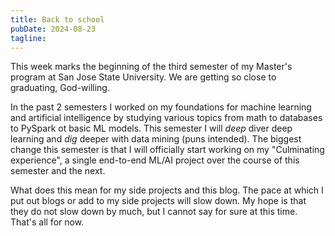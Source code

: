 ```yaml
---
title: Back to school
pubDate: 2024-08-23
tagline:
---
```


This week marks the beginning of the third semester of my Master's program at
San Jose State University. We are getting so close to graduating, God-willing.

In the past 2 semesters I worked on my foundations for machine learning and
artificial intelligence by studying various topics from math to databases to
PySpark ot basic ML models. This semester I will _deep_ diver deep learning and
_dig_ deeper with data mining (puns intended). The biggest change this semester
is that I will officially start working on my "Culminating experience", a
single end-to-end ML/AI project over the course of this semester and the next.

What does this mean for my side projects and this blog. The pace at which I put
out blogs or add to my side projects will slow down. My hope is that they do
not slow down by much, but I cannot say for sure at this time. That's all for now.
